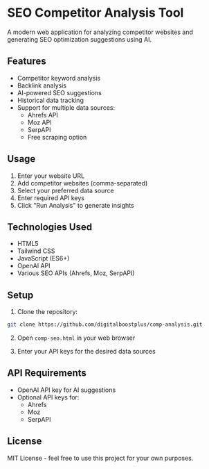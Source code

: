 # SEO Competitor Analysis Tool

A modern web application for analyzing competitor websites and generating SEO optimization suggestions using AI.

## Features

- Competitor keyword analysis
- Backlink analysis
- AI-powered SEO suggestions
- Historical data tracking
- Support for multiple data sources:
  - Ahrefs API
  - Moz API
  - SerpAPI
  - Free scraping option

## Usage

1. Enter your website URL
2. Add competitor websites (comma-separated)
3. Select your preferred data source
4. Enter required API keys
5. Click "Run Analysis" to generate insights

## Technologies Used

- HTML5
- Tailwind CSS
- JavaScript (ES6+)
- OpenAI API
- Various SEO APIs (Ahrefs, Moz, SerpAPI)

## Setup

1. Clone the repository:
```bash
git clone https://github.com/digitalboostplus/comp-analysis.git
```

2. Open `comp-seo.html` in your web browser

3. Enter your API keys for the desired data sources

## API Requirements

- OpenAI API key for AI suggestions
- Optional API keys for:
  - Ahrefs
  - Moz
  - SerpAPI

## License

MIT License - feel free to use this project for your own purposes. 